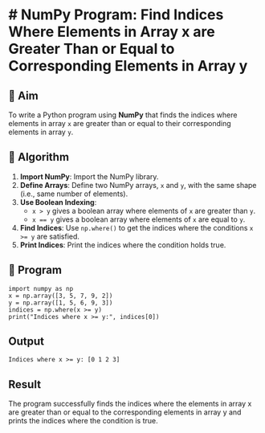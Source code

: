 # # NumPy Program: Find Indices Where Elements in Array x are Greater Than or Equal to Corresponding Elements in Array y

## 🎯 Aim
To write a Python program using **NumPy** that finds the indices where elements in array `x` are greater than or equal to their corresponding elements in array `y`.

## 🧠 Algorithm
1. **Import NumPy**: Import the NumPy library.
2. **Define Arrays**: Define two NumPy arrays, `x` and `y`, with the same shape (i.e., same number of elements).
3. **Use Boolean Indexing**: 
   - `x > y` gives a boolean array where elements of `x` are greater than `y`.
   - `x == y` gives a boolean array where elements of `x` are equal to `y`.
4. **Find Indices**: Use `np.where()` to get the indices where the conditions `x >= y` are satisfied.
5. **Print Indices**: Print the indices where the condition holds true.

## 🧾 Program
```
import numpy as np
x = np.array([3, 5, 7, 9, 2])
y = np.array([1, 5, 6, 9, 3])
indices = np.where(x >= y)
print("Indices where x >= y:", indices[0])
```
## Output
```
Indices where x >= y: [0 1 2 3]
```
## Result
The program successfully finds the indices where the elements in array x are greater than or equal to the corresponding elements in array y and prints the indices where the condition is true.

